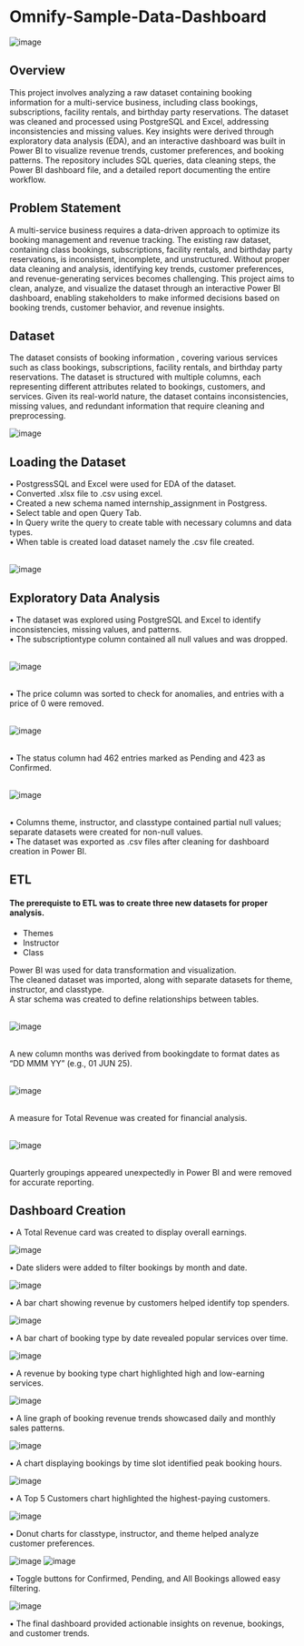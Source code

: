 # Omnify-Sample-Data-Dashboard

![image](https://github.com/user-attachments/assets/7820a654-8a74-4caa-a177-a600b3a7c5a9)

## Overview
This project involves analyzing a raw dataset containing booking information for a multi-service business, including class bookings, subscriptions, facility rentals, and birthday party reservations. The dataset was cleaned and processed using PostgreSQL and Excel, addressing inconsistencies and missing values. Key insights were derived through exploratory data analysis (EDA), and an interactive dashboard was built in Power BI to visualize revenue trends, customer preferences, and booking patterns. The repository includes SQL queries, data cleaning steps, the Power BI dashboard file, and a detailed report documenting the entire workflow.

## Problem Statement
A multi-service business requires a data-driven approach to optimize its booking management and revenue tracking. The existing raw dataset, containing class bookings, subscriptions, facility rentals, and birthday party reservations, is inconsistent, incomplete, and unstructured. Without proper data cleaning and analysis, identifying key trends, customer preferences, and revenue-generating services becomes challenging. This project aims to clean, analyze, and visualize the dataset through an interactive Power BI dashboard, enabling stakeholders to make informed decisions based on booking trends, customer behavior, and revenue insights.

## Dataset
The dataset consists of booking information , covering various services such as class bookings, subscriptions, facility rentals, and birthday party reservations. The dataset is structured with multiple columns, each representing different attributes related to bookings, customers, and services. Given its real-world nature, the dataset contains inconsistencies, missing values, and redundant information that require cleaning and preprocessing.
<br>

![image](https://github.com/user-attachments/assets/dad80c12-ff1b-4d03-9d78-dd0432df8589)


## Loading the Dataset
• PostgressSQL and Excel were used for EDA of the dataset.<br>
•	Converted .xlsx file to .csv using excel.<br>
•	Created a new schema named internship_assignment in Postgress.<br>
•	Select table and open Query Tab.<br>
•	In Query write the query to create table with necessary columns and data types.<br>
•	When table is created load dataset namely the .csv file created.<br>
<br>

![image](https://github.com/user-attachments/assets/485a2ab1-13aa-4b92-9a58-b7c5fe091c76)


## Exploratory Data Analysis
• The dataset was explored using PostgreSQL and Excel to identify inconsistencies, missing values, and patterns.<br>
• The subscriptiontype column contained all null values and was dropped.<br>
<br>

![image](https://github.com/user-attachments/assets/91f05dee-4175-4936-bbe1-d128307111b9)

<br>
• The price column was sorted to check for anomalies, and entries with a price of 0 were removed.<br>
<br>

![image](https://github.com/user-attachments/assets/6abb1152-d205-4a7c-8c69-f535a8ac7409)

<br>
• The status column had 462 entries marked as Pending and 423 as Confirmed.<br>
<br>

![image](https://github.com/user-attachments/assets/c0620fce-faf3-4f2e-97ef-f08b3fce4e68)

<br>
• Columns theme, instructor, and classtype contained partial null values; separate datasets were created for non-null values.<br>
• The dataset was exported as .csv files after cleaning for dashboard creation in Power BI.<br>

## ETL
#### The prerequiste to ETL was to create three new datasets for proper analysis.
- Themes
- Instructor
- Class

Power BI was used for data transformation and visualization.<br>
The cleaned dataset was imported, along with separate datasets for theme, instructor, and classtype.<br>
A star schema was created to define relationships between tables.<br>
<br>

![image](https://github.com/user-attachments/assets/8959f55e-d02b-44e5-bcc2-4b41809be8fe)

<br>
A new column months was derived from bookingdate to format dates as “DD MMM YY” (e.g., 01 JUN 25).<br>
<br>

![image](https://github.com/user-attachments/assets/7f208c76-6fbe-4676-85fb-b5089e7674b8)

<br>
A measure for Total Revenue was created for financial analysis.<br>
<br>

![image](https://github.com/user-attachments/assets/c6cfaf89-eb9d-42db-bad2-aba84527c83b)

<br>
Quarterly groupings appeared unexpectedly in Power BI and were removed for accurate reporting.<br>

## Dashboard Creation
• A Total Revenue card was created to display overall earnings.<br>


![image](https://github.com/user-attachments/assets/08484be7-ed79-427a-a24a-a0a70f520def)


• Date sliders were added to filter bookings by month and date.<br>

![image](https://github.com/user-attachments/assets/e2c3a831-be68-4b90-935d-50ab2bd2a644)


• A bar chart showing revenue by customers helped identify top spenders.<br>


![image](https://github.com/user-attachments/assets/5fc11bf2-1c88-4499-a2ee-bba88f1f28db)


• A bar chart of booking type by date revealed popular services over time.<br>


![image](https://github.com/user-attachments/assets/68e815a6-8d4c-4a36-a9ea-d0bea2cb1125)


• A revenue by booking type chart highlighted high and low-earning services.<br>


![image](https://github.com/user-attachments/assets/1dd5d2a7-17d9-4822-89b8-26d15ed11dbd)


• A line graph of booking revenue trends showcased daily and monthly sales patterns.<br>


![image](https://github.com/user-attachments/assets/0062c1b6-f7ae-4b38-b90e-233cf8dc4474)


• A chart displaying bookings by time slot identified peak booking hours.<br>


![image](https://github.com/user-attachments/assets/12d9611f-f95f-429f-8745-e2bde48e0973)


• A Top 5 Customers chart highlighted the highest-paying customers.<br>


![image](https://github.com/user-attachments/assets/338c98e0-51d1-4bad-96c2-546251064944)


• Donut charts for classtype, instructor, and theme helped analyze customer preferences.<br>


![image](https://github.com/user-attachments/assets/fbf89305-68c5-47b5-a52d-f968abfd92c4)  ![image](https://github.com/user-attachments/assets/803e43b7-3458-4e04-afaf-78d0e6fec83e)


• Toggle buttons for Confirmed, Pending, and All Bookings allowed easy filtering.<br>


![image](https://github.com/user-attachments/assets/ee1bf3d9-b652-41d3-9356-dc74612a0d87)


• The final dashboard provided actionable insights on revenue, bookings, and customer trends.<br>

